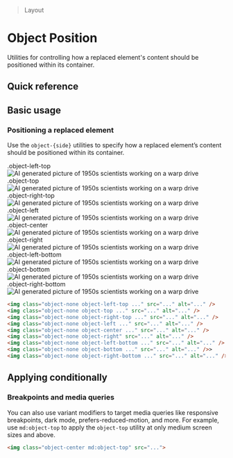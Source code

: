 > Layout

# Object Position

Utilities for controlling how a replaced element's content should be positioned within its container.

## Quick reference

<qr-table />

## Basic usage

### Positioning a replaced element
Use the `object-{side}` utilities to specify how a replaced element’s content should be positioned within its container.

<example-container>
  <div class="flex sm:grid sm:grid-cols-3 sm:gap-16 sm:justify-around">
    <div class="w-full flex flex-col justify-self-start place-items-start ex-inner-box p-16">
      <div class="pb-8">.object-left-top</div>
      <div class="h-128 w-128 flex">
        <img src="/css/50s-scientists_240.jpg" class="object-none object-left-top rounded" alt="AI generated picture of 1950s scientists working on a warp drive" />
      </div>
    </div>
    <div class="w-full flex flex-col justify-self-center place-items-center ex-inner-box p-16">
      <div class="pb-8">.object-top</div>
      <div class="h-128 w-128 flex">
        <img src="/css/50s-scientists_240.jpg" class="object-none object-top rounded" alt="AI generated picture of 1950s scientists working on a warp drive" />
      </div>
    </div>
    <div class="w-full flex flex-col justify-self-end place-items-end ex-inner-box p-16">
      <div class="pb-8">.object-right-top</div>
      <div class="h-128 w-128 flex">
        <img src="/css/50s-scientists_240.jpg" class="object-none object-right-top rounded" alt="AI generated picture of 1950s scientists working on a warp drive" />
      </div>
    </div>
    <div class="w-full flex flex-col justify-self-start place-items-start ex-inner-box p-16">
      <div class="pb-8">.object-left</div>
      <div class="h-128 w-128 flex">
        <img src="/css/50s-scientists_240.jpg" class="object-none object-left rounded" alt="AI generated picture of 1950s scientists working on a warp drive" />
      </div>
    </div>
    <div class="w-full flex flex-col justify-self-center place-items-center ex-inner-box p-16">
      <div class="pb-8">.object-center</div>
      <div class="h-128 w-128 flex">
        <img src="/css/50s-scientists_240.jpg" class="object-none object-center rounded" alt="AI generated picture of 1950s scientists working on a warp drive" />
      </div>
    </div>
    <div class="w-full flex flex-col justify-self-end place-items-end ex-inner-box p-16">
      <div class="pb-8">.object-right</div>
      <div class="h-128 w-128 flex">
        <img src="/css/50s-scientists_240.jpg" class="object-none object-right rounded" alt="AI generated picture of 1950s scientists working on a warp drive" />
      </div>
    </div>
     <div class="w-full flex flex-col justify-self-start place-items-start ex-inner-box p-16">
      <div class="pb-8">.object-left-bottom</div>
      <div class="h-128 w-128 flex">
        <img src="/css/50s-scientists_240.jpg" class="object-none object-left-bottom rounded" alt="AI generated picture of 1950s scientists working on a warp drive" />
      </div>
    </div>
    <div class="w-full flex flex-col justify-self-center place-items-center ex-inner-box p-16">
      <div class="pb-8">.object-bottom</div>
      <div class="h-128 w-128 flex">
        <img src="/css/50s-scientists_240.jpg" class="object-none object-bottom rounded" alt="AI generated picture of 1950s scientists working on a warp drive" />
      </div>
    </div>
    <div class="w-full flex flex-col justify-self-end place-items-end ex-inner-box p-16">
      <div class="pb-8">.object-right-bottom</div>
      <div class="h-128 w-128 flex">
        <img src="/css/50s-scientists_240.jpg" class="object-none object-right-bottom rounded" alt="AI generated picture of 1950s scientists working on a warp drive" />
      </div>
    </div>
  </div>
</example-container>

```html
<img class="object-none object-left-top ..." src="..." alt="..." />
<img class="object-none object-top ..." src="..." alt="..." />
<img class="object-none object-right-top ..." src="..." alt="..." />
<img class="object-none object-left ..." src="..." alt="..." />
<img class="object-none object-center ..." src="..." alt="..." />
<img class="object-none object-right" src="..." alt="..." />
<img class="object-none object-left-bottom ..." src="..." alt="..." />
<img class="object-none object-bottom ..." src="..." alt="..." />>
<img class="object-none object-right-bottom ..." src="..." alt="..." />
```

## Applying conditionally

### Breakpoints and media queries
You can also use variant modifiers to target media queries like responsive breakpoints, dark mode, prefers-reduced-motion, and more. For example, use `md:object-top` to apply the `object-top` utility at only medium screen sizes and above.

```html
<img class="object-center md:object-top" src="...">
```
